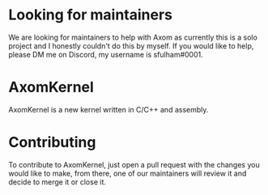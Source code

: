# Looking for maintainers
We are looking for maintainers to help with Axom as currently this is a solo project and I honestly couldn't do this by myself.
If you would like to help, please DM me on Discord, my username is sfulham#0001.

# AxomKernel
AxomKernel is a new kernel written in C/C++ and assembly.

# Contributing
To contribute to AxomKernel, just open a pull request with the changes you would like to make, from there, one of our maintainers will review it and decide to merge it or close it.

